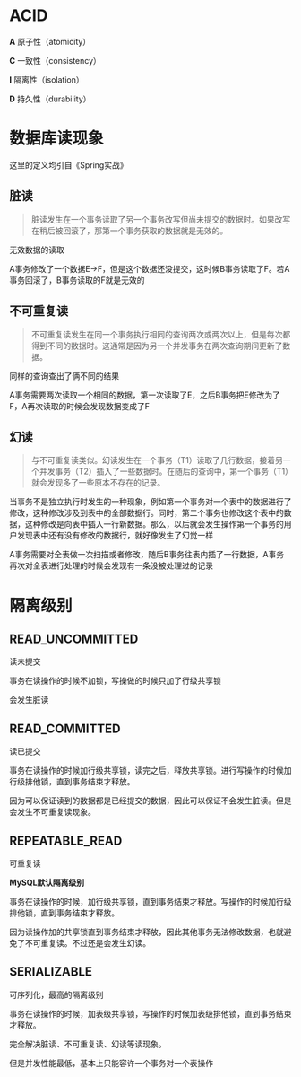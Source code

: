 # ACID

**A**	原子性（atomicity）

**C**	一致性（consistency）

**I**	隔离性（isolation）

**D**	持久性（durability）

# 数据库读现象

这里的定义均引自《Spring实战》

## 脏读

> 脏读发生在一个事务读取了另一个事务改写但尚未提交的数据时。如果改写在稍后被回滚了，那第一个事务获取的数据就是无效的。

无效数据的读取

A事务修改了一个数据E→F，但是这个数据还没提交，这时候B事务读取了F。若A事务回滚了，B事务读取的F就是无效的

## 不可重复读

> 不可重复读发生在同一个事务执行相同的查询两次或两次以上，但是每次都得到不同的数据时。这通常是因为另一个并发事务在两次查询期间更新了数据。

同样的查询查出了俩不同的结果

A事务需要两次读取一个相同的数据，第一次读取了E，之后B事务把E修改为了F，A再次读取的时候会发现数据变成了F

## 幻读

> 与不可重复读类似。幻读发生在一个事务（T1）读取了几行数据，接着另一个并发事务（T2）插入了一些数据时。在随后的查询中，第一个事务（T1）就会发现多了一些原本不存在的记录。

当事务不是独立执行时发生的一种现象，例如第一个事务对一个表中的数据进行了修改，这种修改涉及到表中的全部数据行。同时，第二个事务也修改这个表中的数据，这种修改是向表中插入一行新数据。那么，以后就会发生操作第一个事务的用户发现表中还有没有修改的数据行，就好像发生了幻觉一样

A事务需要对全表做一次扫描或者修改，随后B事务往表内插了一行数据，A事务再次对全表进行处理的时候会发现有一条没被处理过的记录

# 隔离级别

## READ_UNCOMMITTED

读未提交

事务在读操作的时候不加锁，写操做的时候只加了行级共享锁

会发生脏读

## READ_COMMITTED

读已提交

事务在读操作的时候加行级共享锁，读完之后，释放共享锁。进行写操作的时候加行级排他锁，直到事务结束才释放。

因为可以保证读到的数据都是已经提交的数据，因此可以保证不会发生脏读。但是会发生不可重复读现象。

## REPEATABLE_READ

可重复读

**MySQL默认隔离级别**

事务在读操作的时候，加行级共享锁，直到事务结束才释放。写操作的时候加行级排他锁，直到事务结束才释放。

因为读操作加的共享锁直到事务结束才释放，因此其他事务无法修改数据，也就避免了不可重复读。不过还是会发生幻读。

## SERIALIZABLE

可序列化，最高的隔离级别

事务在读操作的时候，加表级共享锁，写操作的时候加表级排他锁，直到事务结束才释放。

完全解决脏读、不可重复读、幻读等读现象。

但是并发性能最低，基本上只能容许一个事务对一个表操作